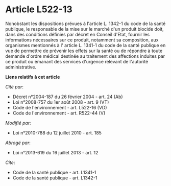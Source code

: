 # Article L522-13

Nonobstant les dispositions prévues à l'article L. 1342-1 du code de la santé publique, le responsable de la mise sur le
marché d'un produit biocide doit, dans des conditions définies par décret en Conseil d'Etat, fournir         les informations
nécessaires sur ce produit, notamment sa composition, aux organismes mentionnés à l' article L. 1341-1 du code de la santé
publique  en vue de permettre de prévenir les effets sur la santé ou de répondre à toute demande d'ordre médical destinée au
traitement des affections induites par ce produit ou émanant des services d'urgence relevant de l'autorité administrative.

**Liens relatifs à cet article**

_Cité par_:

  - Décret n°2004-187 du 26 février 2004 - art. 24 (Ab)
  - Loi n°2008-757 du 1er août 2008 - art. 9 (VT)
  - Code de l'environnement - art. L522-16 (VD)
  - Code de l'environnement - art. R522-44 (V)

_Modifié par_:

  - Loi n°2010-788 du 12 juillet 2010 - art. 185

_Abrogé par_:

  - Loi n°2013-619 du 16 juillet 2013 - art. 12

_Cite_:

  - Code de la santé publique - art. L1341-1
  - Code de la santé publique - art. L1342-1
